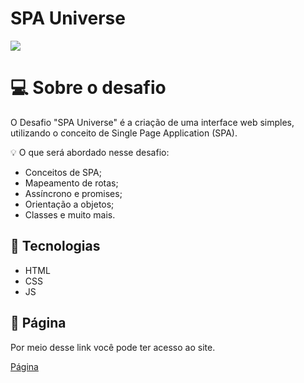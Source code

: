 <h1>SPA Universe</h1>

<img src="https://github.com/frank-cardoso/SPA-Universe/assets/114771200/2b7364dc-4a4a-4975-b53c-c1a1a4b3a6cd">


# 💻 Sobre o desafio

O Desafio "SPA Universe" é a criação de uma interface web simples, utilizando o conceito de Single Page Application (SPA).

<aside>
💡 O que será abordado nesse desafio:

- Conceitos de SPA;
- Mapeamento de rotas;
- Assíncrono e promises;
- Orientação a objetos;
- Classes e muito mais.

<h2>🚀 Tecnologias</h2>
<ul>
  <li>HTML</li>
  <li>CSS</li>
  <li>JS</li>
</ul>

<h2>🔗 Página</h2>
<p>Por meio desse link você pode ter acesso ao site.</p>
<a href="https://spa-universe-ten-rho.vercel.app/ target="_blank">Página</a>

</aside>
